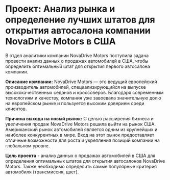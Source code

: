 # Проект: Анализ рынка и определение лучших штатов для открытия автосалона компании NovaDrive Motors в США

В отдел аналитики компании NovaDrive Motors поступила задача провести анализ данных о продажах автомобилей в США, чтобы определить оптимальный штат для открытия первого автосалона компании.

**Описание компании:**
NovaDrive Motors — это ведущий европейский производитель автомобилей, специализирующийся на выпуске высококачественных седанов и кроссоверов. Благодаря современным технологиям и качеству, компания уже завоевала значительную долю на европейском рынке и пользуется высоким доверием среди клиентов.

**Причина выхода на новый рынок:**
С целью расширения бизнеса и увеличения продаж NovaDrive Motors решила выйти на рынок США. Американский рынок автомобилей является одним из крупнейших и наиболее конкурентных в мире. Вход на этот рынок предоставляет отличные возможности для роста и укрепления позиций компании на глобальном уровне.

**Цель проекта** - анализ данных о продажах автомобилей в США для определения оптимальных штатов для открытия автосалонов NovaDrive Motors. Также необходимо определить самые популярные критерия автомобиля (трансмиссия, цвет).
